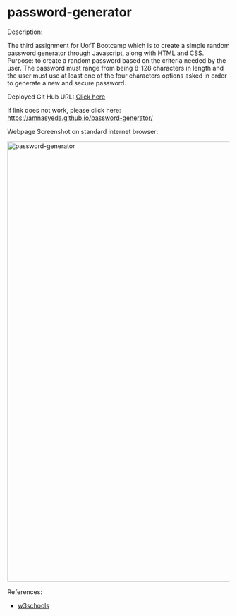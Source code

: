 # password-generator

Description:

The third assignment for UofT Bootcamp which is to create a simple random password generator through Javascript, along with HTML and CSS. 
Purpose: to create a random password based on the criteria needed by the user. The password must range from being 8-128 characters in length and the user must use at least one of the four characters options asked in order to generate a new and secure password. 

Deployed Git Hub URL: 
<a href="https://amnasyeda.github.io/password-generator/" target="_blank">Click here</a>

If link does not work, please click here: https://amnasyeda.github.io/password-generator/


Webpage Screenshot on standard internet browser:


<img width="999" alt="password-generator" src="https://user-images.githubusercontent.com/81194686/117585133-bb81b400-b0de-11eb-8c10-e8e3936e80d3.png">


References:
- [w3schools](https://www.w3schools.com/)
